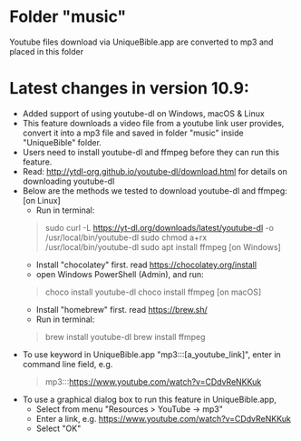 # Folder "music"
Youtube files download via UniqueBible.app are converted to mp3 and placed in this folder

# Latest changes in version 10.9:
* Added support of using youtube-dl on Windows, macOS & Linux
* This feature downloads a video file from a youtube link user provides, convert it into a mp3 file and saved in folder "music" inside "UniqueBible" folder.
* Users need to install youtube-dl and ffmpeg before they can run this feature.
* Read: http://ytdl-org.github.io/youtube-dl/download.html for details on downloading youtube-dl
* Below are the methods we tested to download youtube-dl and ffmpeg:
    [on Linux]
    - Run in terminal:
    > sudo curl -L https://yt-dl.org/downloads/latest/youtube-dl -o /usr/local/bin/youtube-dl
    > sudo chmod a+rx /usr/local/bin/youtube-dl
    > sudo apt install ffmpeg
    [on Windows]
    - Install "chocolatey" first. read https://chocolatey.org/install
    - open Windows PowerShell (Admin), and run:
    > choco install youtube-dl
    > choco install ffmpeg
    [on macOS]
    - Install "homebrew" first. read https://brew.sh/
    - Run in terminal:
    > brew install youtube-dl
    > brew install ffmpeg
* To use keyword in UniqueBible.app "mp3:::[a_youtube_link]", enter in command line field, e.g.
    > mp3:::https://www.youtube.com/watch?v=CDdvReNKKuk
* To use a graphical dialog box to run this feature in UniqueBible.app,
    - Select from menu "Resources > YouTube -> mp3"
    - Enter a link, e.g. https://www.youtube.com/watch?v=CDdvReNKKuk
    - Select "OK"
